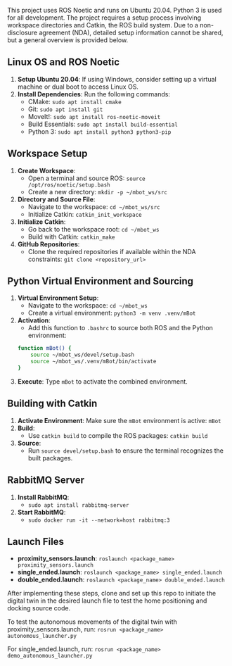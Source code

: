 This project uses ROS Noetic and runs on Ubuntu 20.04. Python 3 is used for all development. The project requires a setup process involving workspace directories and Catkin, the ROS build system. Due to a non-disclosure agreement (NDA), detailed setup information cannot be shared, but a general overview is provided below.

## Linux OS and ROS Noetic

1. **Setup Ubuntu 20.04**: If using Windows, consider setting up a virtual machine or dual boot to access Linux OS.
2. **Install Dependencies**: Run the following commands:
    - CMake: `sudo apt install cmake`
    - Git: `sudo apt install git`
    - MoveIt!: `sudo apt install ros-noetic-moveit`
    - Build Essentials: `sudo apt install build-essential`
    - Python 3: `sudo apt install python3 python3-pip`

## Workspace Setup

1. **Create Workspace**:
    - Open a terminal and source ROS: `source /opt/ros/noetic/setup.bash`
    - Create a new directory: `mkdir -p ~/mbot_ws/src`
2. **Directory and Source File**:
    - Navigate to the workspace: `cd ~/mbot_ws/src`
    - Initialize Catkin: `catkin_init_workspace`
3. **Initialize Catkin**:
    - Go back to the workspace root: `cd ~/mbot_ws`
    - Build with Catkin: `catkin_make`
4. **GitHub Repositories**:
    - Clone the required repositories if available within the NDA constraints: `git clone <repository_url>`

## Python Virtual Environment and Sourcing

1. **Virtual Environment Setup**:
    - Navigate to the workspace: `cd ~/mbot_ws`
    - Create a virtual environment: `python3 -m venv .venv/mBot`
2. **Activation**:
    - Add this function to `.bashrc` to source both ROS and the Python environment:
    ```bash
    function mBot() {
        source ~/mbot_ws/devel/setup.bash
        source ~/mbot_ws/.venv/mBot/bin/activate
    }
    ```
3. **Execute**: Type `mBot` to activate the combined environment.

## Building with Catkin

1. **Activate Environment**: Make sure the `mBot` environment is active: `mBot`
2. **Build**:
    - Use `catkin build` to compile the ROS packages: `catkin build`
3. **Source**:
    - Run `source devel/setup.bash` to ensure the terminal recognizes the built packages.

## RabbitMQ Server

1. **Install RabbitMQ**: 
    - `sudo apt install rabbitmq-server`
2. **Start RabbitMQ**: 
    - `sudo docker run -it --network=host rabbitmq:3`

## Launch Files

- **proximity_sensors.launch**: `roslaunch <package_name> proximity_sensors.launch`
- **single_ended.launch**: `roslaunch <package_name> single_ended.launch`
- **double_ended.launch**: `roslaunch <package_name> double_ended.launch`

After implementing these steps, clone and set up this repo to initiate the digital twin in the desired launch file to test the home positioning and docking source code.

To test the autonomous movements of the digital twin with proximity_sensors.launch, run:
`rosrun <package_name> autonomous_launcher.py`

For single_ended.launch, run:
`rosrun <package_name> demo_autonomous_launcher.py`
